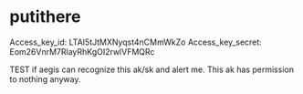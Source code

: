 # putithere

Access_key_id: LTAI5tJtMXNyqst4nCMmWkZo
Access_key_secret: Eom26VnrM7RlayRhKgOI2rwlVFMQRc

TEST if aegis can recognize this ak/sk and alert me. This ak has permission to nothing anyway.
